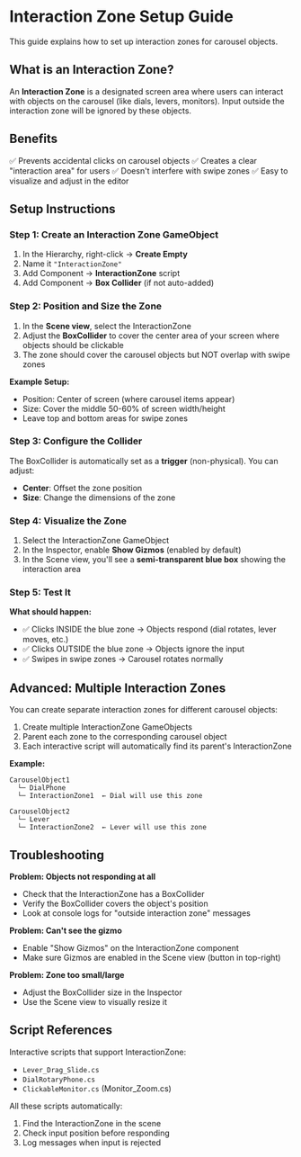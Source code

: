 # Interaction Zone Setup Guide

This guide explains how to set up interaction zones for carousel objects.

## What is an Interaction Zone?

An **Interaction Zone** is a designated screen area where users can interact with objects on the carousel (like dials, levers, monitors). Input outside the interaction zone will be ignored by these objects.

## Benefits

✅ Prevents accidental clicks on carousel objects
✅ Creates a clear "interaction area" for users
✅ Doesn't interfere with swipe zones
✅ Easy to visualize and adjust in the editor

## Setup Instructions

### Step 1: Create an Interaction Zone GameObject

1. In the Hierarchy, right-click → **Create Empty**
2. Name it `"InteractionZone"`
3. Add Component → **InteractionZone** script
4. Add Component → **Box Collider** (if not auto-added)

### Step 2: Position and Size the Zone

1. In the **Scene view**, select the InteractionZone
2. Adjust the **BoxCollider** to cover the center area of your screen where objects should be clickable
3. The zone should cover the carousel objects but NOT overlap with swipe zones

**Example Setup:**
- Position: Center of screen (where carousel items appear)
- Size: Cover the middle 50-60% of screen width/height
- Leave top and bottom areas for swipe zones

### Step 3: Configure the Collider

The BoxCollider is automatically set as a **trigger** (non-physical). You can adjust:
- **Center**: Offset the zone position
- **Size**: Change the dimensions of the zone

### Step 4: Visualize the Zone

1. Select the InteractionZone GameObject
2. In the Inspector, enable **Show Gizmos** (enabled by default)
3. In the Scene view, you'll see a **semi-transparent blue box** showing the interaction area

### Step 5: Test It

**What should happen:**
- ✅ Clicks INSIDE the blue zone → Objects respond (dial rotates, lever moves, etc.)
- ✅ Clicks OUTSIDE the blue zone → Objects ignore the input
- ✅ Swipes in swipe zones → Carousel rotates normally

## Advanced: Multiple Interaction Zones

You can create separate interaction zones for different carousel objects:

1. Create multiple InteractionZone GameObjects
2. Parent each zone to the corresponding carousel object
3. Each interactive script will automatically find its parent's InteractionZone

**Example:**
```
CarouselObject1
  └─ DialPhone
  └─ InteractionZone1  ← Dial will use this zone

CarouselObject2
  └─ Lever
  └─ InteractionZone2  ← Lever will use this zone
```

## Troubleshooting

**Problem: Objects not responding at all**
- Check that the InteractionZone has a BoxCollider
- Verify the BoxCollider covers the object's position
- Look at console logs for "outside interaction zone" messages

**Problem: Can't see the gizmo**
- Enable "Show Gizmos" on the InteractionZone component
- Make sure Gizmos are enabled in the Scene view (button in top-right)

**Problem: Zone too small/large**
- Adjust the BoxCollider size in the Inspector
- Use the Scene view to visually resize it

## Script References

Interactive scripts that support InteractionZone:
- `Lever_Drag_Slide.cs`
- `DialRotaryPhone.cs`
- `ClickableMonitor.cs` (Monitor_Zoom.cs)

All these scripts automatically:
1. Find the InteractionZone in the scene
2. Check input position before responding
3. Log messages when input is rejected
